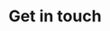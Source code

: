 ---
layout: pages/contact.html
title: Get in touch
description: How to get in contact with Tandem and meet up with us in the San Francisco Bay Area.
byline: We're located in the heart of the Bay Area and always ready to chat.
pageSlug: contact


# Destination action for the form
# FormSpree: http://formspree.io
action: //formspree.io/inquiries@kalabox.io
---